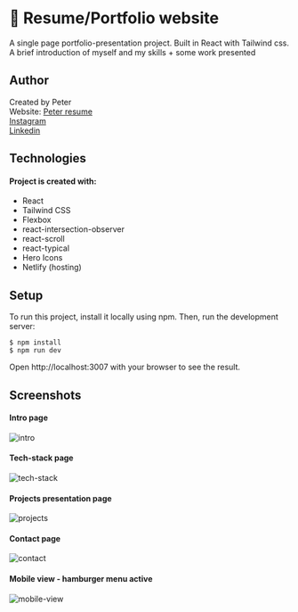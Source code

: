 # 💼 Resume/Portfolio website
A single page portfolio-presentation project. Built in React with Tailwind css. A brief introduction of myself and my skills + some work presented

## Author

Created by Peter<br />
Website: [Peter resume](https://peter-portfolio-app.netlify.app/) <br />
[Instagram](https://www.instagram.com/petee_10/)<br />
[Linkedin](https://www.linkedin.com/in/peter-eriksson-13b8b1120/)

## Technologies

#### Project is created with:

- React
- Tailwind CSS
- Flexbox
- react-intersection-observer
- react-scroll
- react-typical
- Hero Icons
- Netlify (hosting)

## Setup

To run this project, install it locally using npm. Then, run the development server:

```
$ npm install
$ npm run dev
```
Open http://localhost:3007 with your browser to see the result.

## Screenshots
#### Intro page 
![intro](https://user-images.githubusercontent.com/17027312/166433485-47389d33-8d9e-4f07-9a1e-47a5f3e8165e.png)

#### Tech-stack page 
![tech-stack](https://user-images.githubusercontent.com/17027312/166433538-2e195c3a-ecd2-4dd6-9e67-441033e58eef.png)

#### Projects presentation page 
![projects](https://user-images.githubusercontent.com/17027312/166433594-2443ff53-120b-429f-b2b0-47677ebbbc37.png)

#### Contact page 
![contact](https://user-images.githubusercontent.com/17027312/166433619-a3df9a54-5dc3-4461-b918-d77daaf0e3be.png)

#### Mobile view - hamburger menu active
![mobile-view](https://user-images.githubusercontent.com/17027312/166434126-484bdd1a-f15b-4b71-a2a7-b6efe71963af.png)

